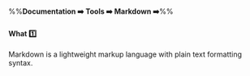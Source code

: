<link rel="stylesheet" href="{{baseUrl}}/css/textbook.css">

<div class="website-content">

%%**Documentation :arrow_right: Tools :arrow_right: Markdown :arrow_right:**%%

#### What :one:

<div id="main">

Markdown is a lightweight markup language with plain text formatting syntax.  

</div>
</div>
